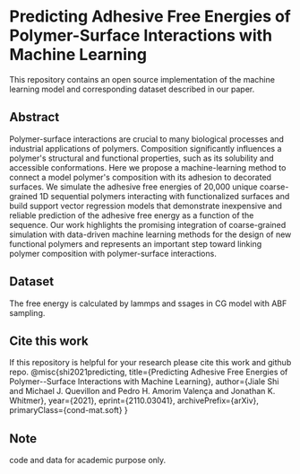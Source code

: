 # Predicting Adhesive Free Energies of Polymer-Surface Interactions with Machine Learning

This repository contains an open source implementation of the machine learning model and corresponding dataset described in our paper.


## Abstract

Polymer-surface interactions are crucial to many biological processes and industrial applications of polymers. Composition significantly influences a polymer's structural and functional properties, such as its solubility and accessible conformations. Here we propose a machine-learning method to connect a model polymer's composition with its adhesion to decorated surfaces. We simulate the adhesive free energies of 20,000 unique coarse-grained 1D sequential polymers interacting with functionalized surfaces and build support vector regression models that demonstrate inexpensive and reliable prediction of the adhesive free energy as a function of the sequence. Our work highlights the promising integration of coarse-grained simulation with data-driven machine learning methods for the design of new functional polymers and represents an important step toward linking polymer composition with polymer-surface interactions.

## Dataset

The free energy is calculated by lammps and ssages in CG model with ABF sampling.

## Cite this work

If this repository is helpful for your research please cite this work and github repo.
@misc{shi2021predicting,
      title={Predicting Adhesive Free Energies of Polymer--Surface Interactions with Machine Learning}, 
      author={Jiale Shi and Michael J. Quevillon and Pedro H. Amorim Valença and Jonathan K. Whitmer},
      year={2021},
      eprint={2110.03041},
      archivePrefix={arXiv},
      primaryClass={cond-mat.soft}
}


## Note
code and data for academic purpose only.
